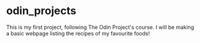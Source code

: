 # odin_projects
This is my first project, following The Odin Project's course.
I will be making a basic webpage listing the recipes of my favourite foods!